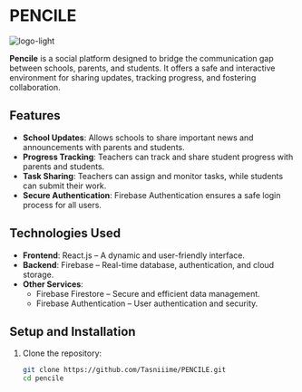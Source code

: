 # PENCILE
![logo-light](https://github.com/user-attachments/assets/fbcca94a-7efe-4a1b-935b-bb53c523560e)

**Pencile** is a social platform designed to bridge the communication gap between schools, parents, and students. It offers a safe and interactive environment for sharing updates, tracking progress, and fostering collaboration.

## Features

- **School Updates**: Allows schools to share important news and announcements with parents and students.
- **Progress Tracking**: Teachers can track and share student progress with parents and students.
- **Task Sharing**: Teachers can assign and monitor tasks, while students can submit their work.
- **Secure Authentication**: Firebase Authentication ensures a safe login process for all users.

## Technologies Used

- **Frontend**: React.js – A dynamic and user-friendly interface.
- **Backend**: Firebase – Real-time database, authentication, and cloud storage.
- **Other Services**:
  - Firebase Firestore – Secure and efficient data management.
  - Firebase Authentication – User authentication and security.

## Setup and Installation

1. Clone the repository:
   ```bash
   git clone https://github.com/Tasniiime/PENCILE.git
   cd pencile

